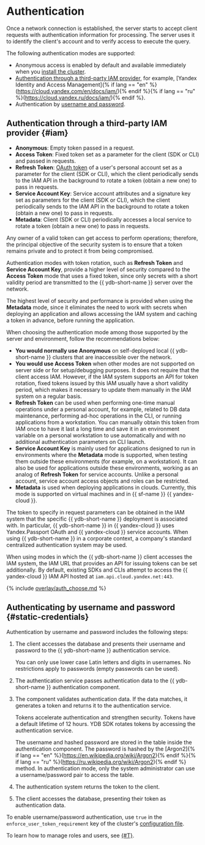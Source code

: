 # Authentication

Once a network connection is established, the server starts to accept client requests with authentication information for processing. The server uses it to identify the client's account and to verify access to execute the query.

The following authentication modes are supported:

* Anonymous access is enabled by default and available immediately when you [install the cluster](../deploy/index.md).
* [Authentication through a third-party IAM provider](#iam), for example, [Yandex Identity and Access Management]{% if lang == "en" %}(https://cloud.yandex.com/en/docs/iam/){% endif %}{% if lang == "ru" %}(https://cloud.yandex.ru/docs/iam/){% endif %}.
* Authentication by [username and password](#static-credentials).

## Authentication through a third-party IAM provider {#iam}

* **Anonymous**: Empty token passed in a request.
* **Access Token**: Fixed token set as a parameter for the client (SDK or CLI) and passed in requests.
* **Refresh Token**: [OAuth token](https://auth0.com/blog/refresh-tokens-what-are-they-and-when-to-use-them/) of a user's personal account set as a parameter for the client (SDK or CLI), which the client periodically sends to the IAM API in the background to rotate a token (obtain a new one) to pass in requests.
* **Service Account Key**: Service account attributes and a signature key set as parameters for the client (SDK or CLI), which the client periodically sends to the IAM API in the background to rotate a token (obtain a new one) to pass in requests.
* **Metadata**: Client (SDK or CLI) periodically accesses a local service to rotate a token (obtain a new one) to pass in requests.

Any owner of a valid token can get access to perform operations; therefore, the principal objective of the security system is to ensure that a token remains private and to protect it from being compromised.

Authentication modes with token rotation, such as **Refresh Token** and **Service Account Key**, provide a higher level of security compared to the **Access Token** mode that uses a fixed token, since only secrets with a short validity period are transmitted to the {{ ydb-short-name }} server over the network.

The highest level of security and performance is provided when using the **Metadata** mode, since it eliminates the need to work with secrets when deploying an application and allows accessing the IAM system and caching a token in advance, before running the application.

When choosing the authentication mode among those supported by the server and environment, follow the recommendations below:

* **You would normally use Anonymous** on self-deployed local {{ ydb-short-name }} clusters that are inaccessible over the network.
* **You would use Access Token** when other modes are not supported on server side or for setup/debugging purposes. It does not require that the client access IAM. However, if the IAM system supports an API for token rotation, fixed tokens issued by this IAM usually have a short validity period, which makes it necessary to update them manually in the IAM system on a regular basis.
* **Refresh Token** can be used when performing one-time manual operations under a personal account, for example, related to DB data maintenance, performing ad-hoc operations in the CLI, or running applications from a workstation. You can manually obtain this token from IAM once to have it last a long time and save it in an environment variable on a personal workstation to use automatically and with no additional authentication parameters on CLI launch.
* **Service Account Key** is mainly used for applications designed to run in environments where the **Metadata** mode is supported, when testing them outside these environments (for example, on a workstation). It can also be used for applications outside these environments, working as an analog of **Refresh Token** for service accounts. Unlike a personal account, service account access objects and roles can be restricted.
* **Metadata** is used when deploying applications in clouds. Currently, this mode is supported on virtual machines and in {{ sf-name }} {{ yandex-cloud }}.

The token to specify in request parameters can be obtained in the IAM system that the specific {{ ydb-short-name }} deployment is associated with. In particular, {{ ydb-short-name }} in {{ yandex-cloud }} uses Yandex.Passport OAuth and {{ yandex-cloud }} service accounts. When using {{ ydb-short-name }} in a corporate context, a company's standard centralized authentication system may be used.

When using modes in which the {{ ydb-short-name }} client accesses the IAM system, the IAM URL that provides an API for issuing tokens can be set additionally. By default, existing SDKs and CLIs attempt to access the {{ yandex-cloud }} IAM API hosted at `iam.api.cloud.yandex.net:443`.

{% include [overlay/auth_choose.md](_includes/connect_overlay/auth_choose.md) %}

## Authenticating by username and password {#static-credentials}

Authentication by username and password includes the following steps:

1. The client accesses the database and presents their username and password to the {{ ydb-short-name }} authentication service.

   You can only use lower case Latin letters and digits in usernames. No restrictions apply to passwords (empty passwords can be used).
1. The authentication service passes authentication data to the {{ ydb-short-name }} authentication component.
1. The component validates authentication data. If the data matches, it generates a token and returns it to the authentication service.

   Tokens accelerate authentication and strengthen security. Tokens have a default lifetime of 12 hours. YDB SDK rotates tokens by accessing the authentication service.

   The username and hashed password are stored in the table inside the authentication component. The password is hashed by the [Argon2]{% if lang == "en" %}(https://en.wikipedia.org/wiki/Argon2){% endif %}{% if lang == "ru" %}(https://ru.wikipedia.org/wiki/Argon2){% endif %} method. In authentication mode, only the system administrator can use a username/password pair to access the table.
1. The authentication system returns the token to the client.
1. The client accesses the database, presenting their token as authentication data.

To enable username/password authentication, use `true` in the `enforce_user_token_requirement` key of the cluster's [configuration file](../deploy/configuration/config.md#auth).

To learn how to manage roles and users, see [{#T}](../cluster/access.md).

<!-- ### API получения токенов IAM {#token-refresh-api}

Для ротации токенов {{ ydb-short-name }} SDK и CLI используют gRPC-запрос к {{ yandex-cloud }} IAM API [IamToken - create]{% if lang == "en" %}(https://cloud.yandex.com/en/docs/iam/api-ref/grpc/iam_token_service#Create){% endif %}{% if lang == "ru" %}(https://cloud.yandex.ru/docs/iam/api-ref/grpc/iam_token_service#Create){% endif %}. В режиме **Refresh Token** заданный параметром OAuth токен передается в атрибуте `yandex_passport_oauth_token`. В режиме **Service Account Key** на основании заданных атрибутов сервисной учетной записи и ключа шифрования формируется короткоживущий JWT-токен и передается в атрибуте `jwt`. Исходный код формирования JWT-токена доступен в составе SDK (например, метод `get_jwt()` в [коде на Python](https://github.com/ydb-platform/ydb-python-sdk/blob/main/ydb/iam/auth.py)).

{{ ydb-short-name }} SDK и CLI позволяют подменить хост для обращения к API получения токенов, что дает возможность реализовать аналогичный API в корпоративных контекстах. -->
